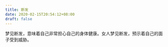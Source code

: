 ```yaml
---
title: 断发
date: 2020-02-15T20:54:12+08:00
draft: false
---
```


梦见断发，意味着自己非常担心自己的身体健康。女人梦见断发，预示着自己的面子受到威胁。